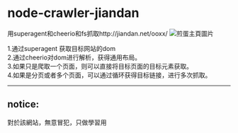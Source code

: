 # node-crawler-jiandan
用superagent和cheerio和fs抓取http://jiandan.net/ooxx/ ![煎蛋主頁圖片](http://jandan.net/ooxx/)  
  
1.通过superagent 获取目标网站的dom  
2.通过cheerio对dom进行解析，获得通用布局。  
3.如果只是爬取一个页面，则可以直接将目标页面的目标元素获取。  
4.如果是分页或者多个页面，可以通过循环获得目标链接，进行多次抓取。  
***
## notice:
對於該網站，無意冒犯，只做學習用
